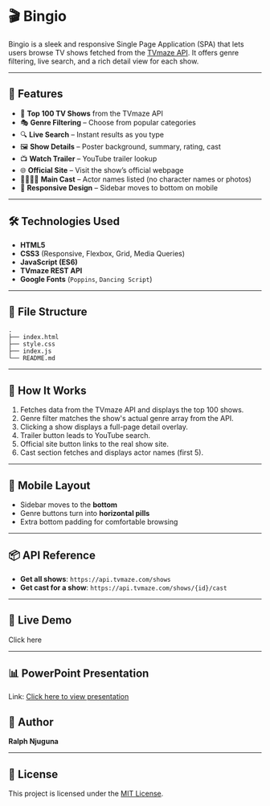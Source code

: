 # 🎬 Bingio 

Bingio is a sleek and responsive Single Page Application (SPA) that lets users browse TV shows fetched from the [TVmaze API](https://www.tvmaze.com/api). It offers genre filtering, live search, and a rich detail view for each show.

---

## 🧩 Features

- 🎥 **Top 100 TV Shows** from the TVmaze API
- 🎭 **Genre Filtering** – Choose from popular categories
- 🔍 **Live Search** – Instant results as you type
- 🖼️ **Show Details** – Poster background, summary, rating, cast
- 📺 **Watch Trailer** – YouTube trailer lookup
- 🌐 **Official Site** – Visit the show’s official webpage
- 👨‍👩‍👧‍👦 **Main Cast** – Actor names listed (no character names or photos)
- 📱 **Responsive Design** – Sidebar moves to bottom on mobile

---

## 🛠️ Technologies Used

- **HTML5**
- **CSS3** (Responsive, Flexbox, Grid, Media Queries)
- **JavaScript (ES6)**
- **TVmaze REST API**
- **Google Fonts** (`Poppins`, `Dancing Script`)

---

## 📁 File Structure

```
.
├── index.html
├── style.css
├── index.js
└── README.md
```

---

## 🔄 How It Works

1. Fetches data from the TVmaze API and displays the top 100 shows.
2. Genre filter matches the show's actual genre array from the API.
3. Clicking a show displays a full-page detail overlay.
4. Trailer button leads to YouTube search.
5. Official site button links to the real show site.
6. Cast section fetches and displays actor names (first 5).

---

## 📱 Mobile Layout

- Sidebar moves to the **bottom**
- Genre buttons turn into **horizontal pills**
- Extra bottom padding for comfortable browsing

---

## 📦 API Reference

- **Get all shows**: `https://api.tvmaze.com/shows`
- **Get cast for a show**: `https://api.tvmaze.com/shows/{id}/cast`

---

## 🚀 Live Demo 

Click here

---

## 📊 PowerPoint Presentation

Link: [Click here to view presentation](https://docs.google.com/presentation/d/1vYFr1oIzFs98lqbM00YLBgPlOIb4cFdo/edit?usp=sharing&ouid=104772813761479379398&rtpof=true&sd=true)

## 🧠 Author

**Ralph Njuguna**  

---

## 📜 License

This project is licensed under the [MIT License](https://opensource.org/licenses/MIT).